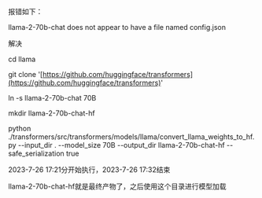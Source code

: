 报错如下：

llama-2-70b-chat does not appear to have a file named config.json

解决

cd llama

git clone '[https://github.com/huggingface/transformers](https://github.com/huggingface/transformers)'

ln -s llama-2-70b-chat 70B

mkdir llama-2-70b-chat-hf

python ./transformers/src/transformers/models/llama/convert_llama_weights_to_hf.py --input_dir . --model_size 70B --output_dir llama-2-70b-chat-hf --safe_serialization true

2023-7-26 17:21分开始执行，2023-7-26 17:32结束

llama-2-70b-chat-hf就是最终产物了，之后使用这个目录进行模型加载